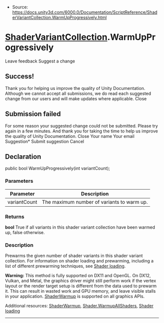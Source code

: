 * Source: https://docs.unity3d.com/6000.0/Documentation/ScriptReference/ShaderVariantCollection.WarmUpProgressively.html

#  [ShaderVariantCollection](https://docs.unity3d.com/6000.0/Documentation/ScriptReference/ShaderVariantCollection.html).WarmUpProgressively
Leave feedback
Suggest a change
## Success!
Thank you for helping us improve the quality of Unity Documentation. Although we cannot accept all submissions, we do read each suggested change from our users and will make updates where applicable.
Close
## Submission failed
For some reason your suggested change could not be submitted. Please <a>try again</a> in a few minutes. And thank you for taking the time to help us improve the quality of Unity Documentation.
Close
Your name Your email Suggestion* Submit suggestion
Cancel
## Declaration
public bool WarmUpProgressively(int variantCount); 
### Parameters
Parameter | Description  
---|---  
variantCount | The maximum number of variants to warm up.  
### Returns
**bool** True if all variants in this shader variant collection have been warmed up, false otherwise. 
### Description
Prewarms the given number of shader variants in this shader variant collection.
For information on shader loading and prewarming, including a list of different prewarming techniques, see [Shader loading](https://docs.unity3d.com/6000.0/Documentation/Manual/shader-loading.html).  
  
**Warning:** This method is fully supported on DX11 and OpenGL. On DX12, Vulkan, and Metal, the graphics driver might still perform work if the vertex layout or the render target setup is different from the data used to prewarm it. This can result in wasted work and GPU memory, and leave visible stalls in your application. [ShaderWarmup](https://docs.unity3d.com/6000.0/Documentation/ScriptReference/Experimental.Rendering.ShaderWarmup.html) is supported on all graphics APIs.  
  
Additional resources: [ShaderWarmup](https://docs.unity3d.com/6000.0/Documentation/ScriptReference/Experimental.Rendering.ShaderWarmup.html), [Shader.WarmupAllShaders](https://docs.unity3d.com/6000.0/Documentation/ScriptReference/Shader.WarmupAllShaders.html), [Shader loading](https://docs.unity3d.com/6000.0/Documentation/Manual/shader-loading.html)
* * *

